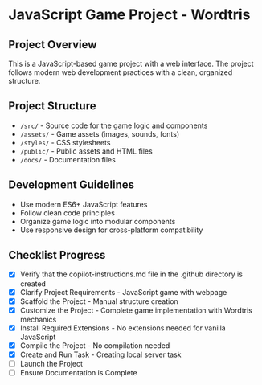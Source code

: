 # JavaScript Game Project - Wordtris

## Project Overview

This is a JavaScript-based game project with a web interface. The project follows modern web development practices with a clean, organized structure.

## Project Structure

- `/src/` - Source code for the game logic and components
- `/assets/` - Game assets (images, sounds, fonts)
- `/styles/` - CSS stylesheets
- `/public/` - Public assets and HTML files
- `/docs/` - Documentation files

## Development Guidelines

- Use modern ES6+ JavaScript features
- Follow clean code principles
- Organize game logic into modular components
- Use responsive design for cross-platform compatibility

## Checklist Progress

- [x] Verify that the copilot-instructions.md file in the .github directory is created
- [x] Clarify Project Requirements - JavaScript game with webpage
- [x] Scaffold the Project - Manual structure creation
- [x] Customize the Project - Complete game implementation with Wordtris mechanics
- [x] Install Required Extensions - No extensions needed for vanilla JavaScript
- [x] Compile the Project - No compilation needed
- [x] Create and Run Task - Creating local server task
- [ ] Launch the Project
- [ ] Ensure Documentation is Complete
